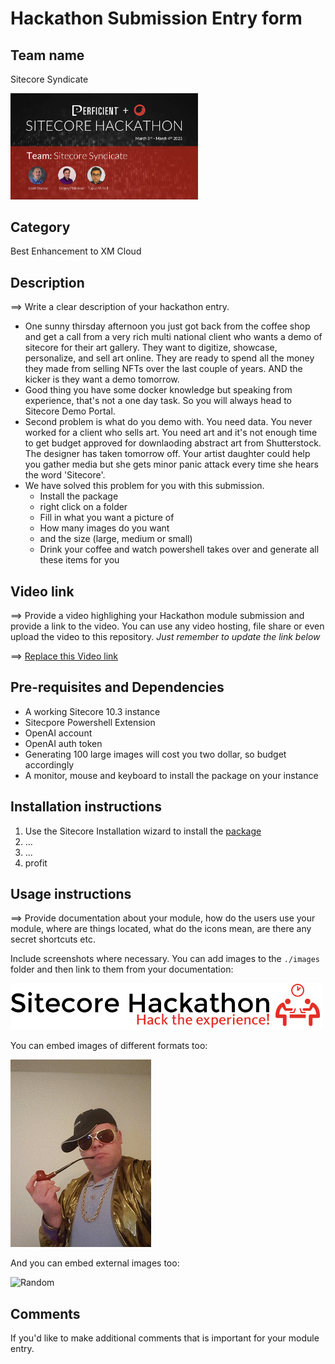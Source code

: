 # Hackathon Submission Entry form

## Team name
Sitecore Syndicate
<!-- ![Sitecore Syndicate Team](docs/images/syndicate-team.png?raw=true "Sitecore Syndicate Team") -->
<img src="docs/images/syndicate-team.png" alt= 'Sitecore Syndicate Team' width="300" >

## Category
Best Enhancement to XM Cloud

## Description
⟹ Write a clear description of your hackathon entry.  

  - One sunny thirsday afternoon you just got back from the coffee shop and get a call from a very rich multi national client who wants a demo of sitecore for their art gallery. They want to digitize, showcase, personalize, and sell art online. They are ready to spend all the money they made from selling NFTs over the last couple of years. AND the kicker is they want a demo tomorrow. 
  - Good thing you have some docker knowledge but speaking from experience, that's not a one day task. So you will always head to Sitecore Demo Portal. 
  - Second problem is what do you demo with. You need data. You never worked for a client who sells art. You need art and it's not enough time to get budget approved for downlaoding abstract art from Shutterstock. The designer has taken tomorrow off. Your artist daughter could help you gather media  but she gets minor panic attack every time she hears the word 'Sitecore'.
  - We have solved this problem for you with this submission.
    - Install the package
    - right click on a folder
    - Fill in what you want a picture of
    - How many images do you want
    - and the size (large, medium or small)
    - Drink your coffee and watch powershell takes over and generate all these items for you

## Video link
⟹ Provide a video highlighing your Hackathon module submission and provide a link to the video. You can use any video hosting, file share or even upload the video to this repository. _Just remember to update the link below_

⟹ [Replace this Video link](#video-link)



## Pre-requisites and Dependencies

- A working Sitecore 10.3 instance
- Sitecpore Powershell Extension
- OpenAI account 
- OpenAI auth token
- Generating 100 large images will cost you two dollar, so budget accordingly
- A monitor, mouse and keyboard to install the package on your instance

## Installation instructions

1. Use the Sitecore Installation wizard to install the [package](#link-to-package)
2. ...
3. ...
3. profit

<!-- ### Configuration
⟹ If there are any custom configuration that has to be set manually then remember to add all details here.

_Remove this subsection if your entry does not require any configuration that is not fully covered in the installation instructions already_ -->

## Usage instructions
⟹ Provide documentation about your module, how do the users use your module, where are things located, what do the icons mean, are there any secret shortcuts etc.

Include screenshots where necessary. You can add images to the `./images` folder and then link to them from your documentation:

![Hackathon Logo](docs/images/hackathon.png?raw=true "Hackathon Logo")

You can embed images of different formats too:

![Deal With It](docs/images/deal-with-it.gif?raw=true "Deal With It")

And you can embed external images too:

![Random](https://thiscatdoesnotexist.com/)

## Comments
If you'd like to make additional comments that is important for your module entry.
